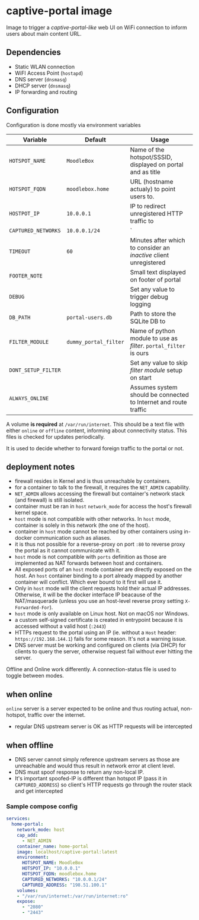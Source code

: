 # captive-portal image

Image to trigger a *captive-portal-like* web UI on WiFi connection to inform users about main content URL.

## Dependencies

- Static WLAN connection
- WiFI Access Point (`hostapd`)
- DNS server (`dnsmasq`)
- DHCP server (`dnsmasq`)
- IP forwarding and routing

## Configuration

Configuration is done mostly via environment variables

| Variable            | Default                 | Usage                                                             |
| ------------------- | ----------------------- | ----------------------------------------------------------------- |
| `HOTSPOT_NAME`      | `MoodleBox`             | Name of the hotspot/SSSID, displayed on portal and as title             |
| `HOTSPOT_FQDN`      | `moodlebox.home`        | URL (hostname actualy) to point users to.                         |
| `HOSTPOT_IP`        | `10.0.0.1`              | IP to redirect unregistered HTTP traffic to                       |
| `CAPTURED_NETWORKS` | `10.0.0.1/24`           | `|` separated networks to limit *capture* to. Otherwise any       |
| `TIMEOUT`           | `60`                    | Minutes after which to consider an *inactive* client unregistered |
| `FOOTER_NOTE`       |                         | Small text displayed on footer of portal                          |
| `DEBUG`             |                         | Set any value to trigger debug logging                            |
| `DB_PATH`           | `portal-users.db`       | Path to store the SQLite DB to                                    |
| `FILTER_MODULE`     | `dummy_portal_filter`   | Name of python module to use as *filter*. `portal_filter` is ours |
| `DONT_SETUP_FILTER` |                         | Set any value to skip *filter module* setup on start              |
| `ALWAYS_ONLINE`     |                         | Assumes system should be connected to Internet and route traffic  |

A volume **is required** at `/var/run/internet`.
This should be a text file with either `online` or `offline` content, informing about connectivity status. This files is checked for updates periodically.

It is used to decide whether to forward foreign traffic to the portal or not.

## deployment notes

- firewall resides in Kernel and is thus unreachable by containers.
- for a container to talk to the firewall, it requires the `NET_ADMIN` capability.
- `NET_ADMIN` allows accessing the firewall but container's network stack (and firewall) is still isolated.
- container must be ran in `host` `network_mode` for access the host's firewall kernel space.
- `host` mode is not compatible with other networks. In `host` mode, container is solely in this network (the one of the host).
- container in `host` mode cannot be reached by other containers using in-docker communication such as aliases.
- it is thus not possible for a reverse-proxy on port `:80` to reverse proxy the portal as it cannot communicate with it.
- `host` mode is not compatible with `ports` definition as those are implemented as NAT forwards between host and containers.
- All exposed ports of an `host` mode container are directly exposed on the host. An `host` container binding to a port already mapped by another container will conflict. Which ever bound to it first will use it.
- Only in `host` mode will the client requests hold their actual IP addresses. Otherwise, it will be the docker interface IP beacause of the NAT/masquerade (unless you use an host-level reverse proxy setting `X-Forwarded-For`).
- `host` mode is only available on Linux host. Not on macOS nor Windows.
- a custom self-signed certificate is created in entrypoint because it is accessed without a valid host (`:2443`)
- HTTPs request to the portal using an IP (ie. without a `Host` header: `https://192.168.144.1`) fails for some reason. It's not a warning issue.
- DNS server must be working and configured on clients (via DHCP) for clients to query the server, otherwise request fail without ever hitting the server.

Offline and Online work differently. A connection-status file is used to toggle between modes.

## when online

`online` server is a server expected to be online and thus routing actual, non-hotspot, traffic over the internet.

- regular DNS upstream server is OK as HTTP requests will be intercepted

## when offline

- DNS server cannot simply reference upstream servers as those are unreachable and would thus result in network error at client level.
- DNS must spoof response to return any non-local IP.
- It's important spoofed-IP is different than hotspot IP (pass it in `CAPTURED_ADDRESS`) so client's HTTP requests go through the router stack and get intercepted

### Sample compose config

```yaml
services:
  home-portal:
    network_mode: host
    cap_add:
      - NET_ADMIN
    container_name: home-portal
    image: localhost/captive-portal:latest
    environment:
      HOTSPOT_NAME: MoodleBox
      HOTSPOT_IP: "10.0.0.1"
      HOTSPOT_FQDN: moodlebox.home
      CAPTURED_NETWORKS: "10.0.0.1/24"
      CAPTURED_ADDRESS: "198.51.100.1"
    volumes:
    - "/var/run/internet:/var/run/internet:ro"
    expose:
      - "2080"
      - "2443"
```

